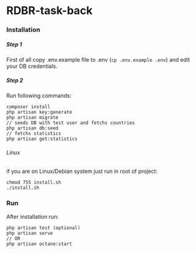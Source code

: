 # RDBR-task-back

### Installation
##### Step 1
First of all copy .env.example file to .env (`cp .env.example .env`) and edit your DB credentials.
##### Step 2
Run following commands:
```
composer install
php artisan key:generate
php artisan migrate
// seeds DB with test user and fetchs countries
php artisan db:seed
// fetchs statistics
php artisan get:statistics
```
###### Linux
if you are on Linux/Debian system just run in root of project:
```
chmod 755 install.sh
./install.sh
```

### Run
After installation run:
```
php artisan test (optional)
php artisan serve
// OR
php artisan octane:start
```